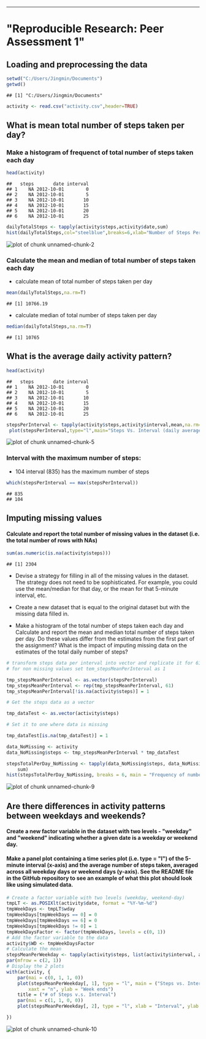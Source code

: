 ---
# "Reproducible Research: Peer Assessment 1"


## Loading and preprocessing the data

```r
setwd("C:/Users/Jingmin/Documents")
getwd()
```

```
## [1] "C:/Users/Jingmin/Documents"
```

```r
activity <- read.csv("activity.csv",header=TRUE)
```

## What is mean total number of steps taken per day?
### Make a histogram of frequenct of total number of steps taken each day


```r
head(activity)
```

```
##   steps       date interval
## 1    NA 2012-10-01        0
## 2    NA 2012-10-01        5
## 3    NA 2012-10-01       10
## 4    NA 2012-10-01       15
## 5    NA 2012-10-01       20
## 6    NA 2012-10-01       25
```

```r
dailyTotalSteps <- tapply(activity$steps,activity$date,sum)
hist(dailyTotalSteps,col="steelblue",breaks=6,xlab="Number of Steps Per day",main="Frequency of Number of Steps Per day")
```

![plot of chunk unnamed-chunk-2](figure/unnamed-chunk-2-1.png) 
### Calculate the mean and median of total number of steps taken each day

* calculate mean of total number of steps taken per day


```r
mean(dailyTotalSteps,na.rm=T)
```

```
## [1] 10766.19
```

* calculate median of total number of steps taken per day


```r
median(dailyTotalSteps,na.rm=T)
```

```
## [1] 10765
```

## What is the average daily activity pattern?

```r
head(activity)
```

```
##   steps       date interval
## 1    NA 2012-10-01        0
## 2    NA 2012-10-01        5
## 3    NA 2012-10-01       10
## 4    NA 2012-10-01       15
## 5    NA 2012-10-01       20
## 6    NA 2012-10-01       25
```

```r
stepsPerInterval <- tapply(activity$steps,activity$interval,mean,na.rm=T)
 plot(stepsPerInterval,type="l",main="Steps Vs. Interval (daily average)",ylab="# of steps")
```

![plot of chunk unnamed-chunk-5](figure/unnamed-chunk-5-1.png) 
### Interval with the maximum number of steps:

* 104 interval (835) has the maximum number of steps


```r
which(stepsPerInterval == max(stepsPerInterval))
```

```
## 835 
## 104
```


## Imputing missing values
####  Calculate and report the total number of missing values in the dataset (i.e. the total number of rows with NAs)

```r
sum(as.numeric(is.na(activity$steps)))
```

```
## [1] 2304
```

- Devise a strategy for filling in all of the missing values in the dataset. The strategy does not need to be sophisticated. For example, you could use the mean/median for that day, or the mean for that 5-minute interval, etc.

- Create a new dataset that is equal to the original dataset but with the missing data filled in.

- Make a histogram of the total number of steps taken each day and Calculate and report the mean and median total number of steps taken per day. Do these values differ from the estimates from the first part of the assignment? What is the impact of imputing missing data on the estimates of the total daily number of steps?

```r
# transform steps data per interval into vector and replicate it for 61 times
# for non missing values set tem_stepsMeanPerInterval as 1

tmp_stepsMeanPerInterval <- as.vector(stepsPerInterval)
tmp_stepsMeanPerInterval <- rep(tmp_stepsMeanPerInterval, 61)
tmp_stepsMeanPerInterval[!is.na(activity$steps)] = 1

# Get the steps data as a vector

tmp_dataTest <- as.vector(activity$steps)

# Set it to one where data is missing

tmp_dataTest[is.na(tmp_dataTest)] = 1

data_NoMissing <- activity
data_NoMissing$steps <- tmp_stepsMeanPerInterval * tmp_dataTest
```


```r
stepsTotalPerDay_NoMissing <- tapply(data_NoMissing$steps, data_NoMissing$date, 
    sum)
hist(stepsTotalPerDay_NoMissing, breaks = 6, main = "Frequency of number of steps per day", xlab = "Number of steps per day", ylab = "Frequency", col = "steel blue")
```

![plot of chunk unnamed-chunk-9](figure/unnamed-chunk-9-1.png) 


## Are there differences in activity patterns between weekdays and weekends?
#### Create a new factor variable in the dataset with two levels - "weekday" and "weekend" indicating whether a given date is a weekday or weekend day.

#### Make a panel plot containing a time series plot (i.e. type = "l") of the 5-minute interval (x-axis) and the average number of steps taken, averaged across all weekday days or weekend days (y-axis). See the README file in the GitHub repository to see an example of what this plot should look like using simulated data.

```r
# Create a factor variable with two levels (weekday, weekend-day)
tmpLT <- as.POSIXlt(activity$date, format = "%Y-%m-%d")
tmpWeekDays <- tmpLT$wday
tmpWeekDays[tmpWeekDays == 0] = 0
tmpWeekDays[tmpWeekDays == 6] = 0
tmpWeekDays[tmpWeekDays != 0] = 1
tmpWeekDaysFactor <- factor(tmpWeekDays, levels = c(0, 1))
# Add the factor variable to the data
activity$WD <- tmpWeekDaysFactor
# Calculate the mean
stepsMeanPerWeekday <- tapply(activity$steps, list(activity$interval, activity$WD), mean,na.rm = T)
par(mfrow = c(2, 1))
# Display the 2 plots
with(activity, {
    par(mai = c(0, 1, 1, 0))
    plot(stepsMeanPerWeekday[, 1], type = "l", main = ("Steps vs. Interval"), 
        xaxt = "n", ylab = "Week ends")
    title = ("# of Steps v.s. Interval")
    par(mai = c(1, 1, 0, 0))
    plot(stepsMeanPerWeekday[, 2], type = "l", xlab = "Interval", ylab = "Week days")

})
```

![plot of chunk unnamed-chunk-10](figure/unnamed-chunk-10-1.png) 
